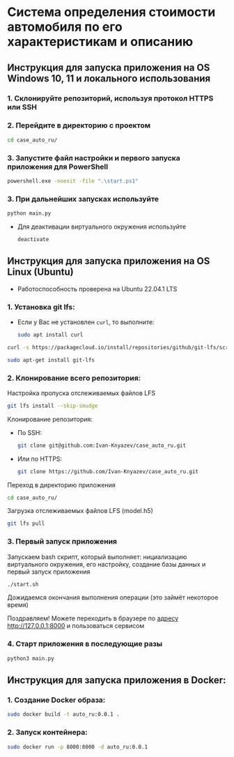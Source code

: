   # Система определения стоимости автомобиля по его характеристикам и описанию


## Инструкция для запуска приложения на OS Windows 10, 11 и локального использования

### 1. Склонируйте репозиторий, используя протокол HTTPS или SSH

### 2. Перейдите в директорию с проектом
```bash
cd case_auto_ru/
```

### 3. Запустите файл настройки и первого запуска приложения для PowerShell
```cmd
powershell.exe -noexit -file ".\start.ps1"
```

### 3. При дальнейших запусках используйте
```cmd
python main.py
```
- Для деактивации виртуального окружения используйте
  ```cmd
  deactivate
  ```



## Инструкция для запуска приложения на OS Linux (Ubuntu)

* Работоспособность проверена на Ubuntu 22.04.1 LTS

### 1. Установка git lfs:

* Если у Вас не установлен `curl`, то выполните:

  ```bash
  sudo apt install curl
  ```

```bash
curl -s https://packagecloud.io/install/repositories/github/git-lfs/script.deb.sh | sudo bash
```
```bash
sudo apt-get install git-lfs
```


### 2. Клонирование всего репозитория:

Настройка пропуска отслеживаемых файлов LFS 
```bash
git lfs install --skip-smudge
```

Клонирование репозитория:

- По SSH:
  ```bash
  git clone git@github.com:Ivan-Knyazev/case_auto_ru.git
  ```

- Или по HTTPS:
  ```bash
  git clone https://github.com/Ivan-Knyazev/case_auto_ru.git
  ```

Переход в директорию приложения
```bash
cd case_auto_ru/
```

Загрузка отслеживаемых файлов LFS (model.h5)
```bash
git lfs pull
```


### 3. Первый запуск приложения
Запускаем bash скрипт, который выполняет: нициализацию виртуального окружения, его настройку, создание базы данных и первый запуск приложения

<!--```bash
chmod +x start.sh
```-->

```bash
./start.sh
```
Дожидаемся окончания выполнения операции (это займёт некоторое время)

Поздравляем!
Можете переходить в браузере по [адресу](http://127.0.0.1:8000 "localhost:8000") http://127.0.0.1:8000 и пользоваться сервисом


### 4. Старт приложения в последующие разы

```bash
python3 main.py
```



## Инструкция для запуска приложения в Docker:

### 1. Создание Docker образа:

```bash
sudo docker build -t auto_ru:0.0.1 .
```

<!-- ```bash
docker build --platform=linux/amd64 -t auto_ru:0.0.1 .
``` -->


### 2. Запуск контейнера:

```bash
sudo docker run -p 8000:8000 -d auto_ru:0.0.1
```
